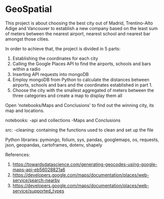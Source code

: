 # GeoSpatial

This project is about choosing the best city out of Madrid, Trentino-Alto Adige and Vancouver to establish a new company based on the least sum of meters between the nearest airport, nearest school and nearest bar amongst those cities.

In order to achieve that, the project is divided in 5 parts:

1) Establishing the coordinates for each city
2) Calling the Google Places API to find the airports, schools and bars within a radio
3) Inserting API requests into mongoDB
4) Employ mongoDB from Python to calculate the distances between airports, schools and bars and the coordinates established in part 1.
5) Choose the city with the smallest aggregated of meters between the three categories and create a map to display them all

Open 'notebooks/Maps and Conclusions' to find out the winning city, its map and locations.

notebooks:
-api and collections
-Maps and Conclusions

src:
-cleaning: containing the functions used to clean and set up the file

Python libraries: pymongo, folium, sys, pandas, googlemaps, os, requests, json, geopandas, cartoframes, dotenv, shapely

References:
1) https://towardsdatascience.com/generating-geocodes-using-google-maps-api-eb56028821a6
2) https://developers.google.com/maps/documentation/places/web-service/search-nearby
3) https://developers.google.com/maps/documentation/places/web-service/supported_types
